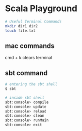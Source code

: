 # Scala Playground

```bash
# Useful Terminal Commands
mkdir dir1 dir2
touch file.txt
```

## mac commands
cmd + k clears terminal

## sbt command
```bash
# entering the sbt shell
$ sbt

# inside sbt shell
sbt:console> compile
sbt:console> update
sbt:console> reload
sbt:console> clean
sbt:console> runMain
sbt:console> exit
```